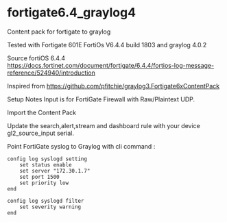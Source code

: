 # fortigate6.4_graylog4
Content pack for fortigate to graylog

Tested with Fortigate 601E FortiOs V6.4.4 build 1803  and graylog 4.0.2

Source fortiOS 6.4.4 https://docs.fortinet.com/document/fortigate/6.4.4/fortios-log-message-reference/524940/introduction

Inspired from https://github.com/pfitchie/graylog3.Fortigate6xContentPack


Setup Notes
Input is for FortiGate Firewall with Raw/Plaintext UDP.

Import the Content Pack

Update the search,alert,stream and dashboard rule with your device gl2_source_input serial.

Point FortiGate syslog to Graylog with cli command :

	config log syslogd setting
		set status enable
		set server "172.30.1.7"
		set port 1500
		set priority low
	end

	config log syslogd filter
		set severity warning
	end

